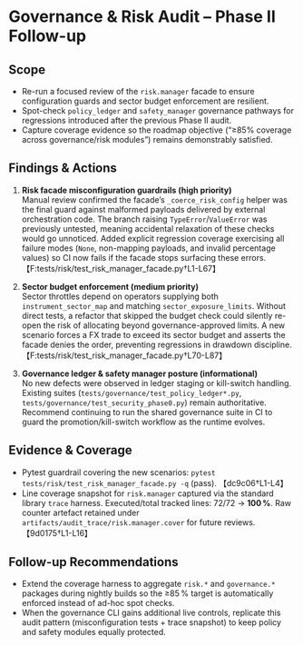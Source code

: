 # Governance & Risk Audit – Phase II Follow-up

## Scope
- Re-run a focused review of the `risk.manager` facade to ensure configuration guards and sector budget enforcement are resilient.
- Spot-check `policy_ledger` and `safety_manager` governance pathways for regressions introduced after the previous Phase II audit.
- Capture coverage evidence so the roadmap objective (“≥85% coverage across governance/risk modules”) remains demonstrably satisfied.

## Findings & Actions
1. **Risk facade misconfiguration guardrails (high priority)**  
   Manual review confirmed the facade’s `_coerce_risk_config` helper was the final guard against malformed payloads delivered by external orchestration code. The branch raising `TypeError`/`ValueError` was previously untested, meaning accidental relaxation of these checks would go unnoticed. Added explicit regression coverage exercising all failure modes (`None`, non-mapping payloads, and invalid percentage values) so CI now fails if the facade stops surfacing these errors. 【F:tests/risk/test_risk_manager_facade.py†L1-L67】

2. **Sector budget enforcement (medium priority)**  
   Sector throttles depend on operators supplying both `instrument_sector_map` and matching `sector_exposure_limits`. Without direct tests, a refactor that skipped the budget check could silently re-open the risk of allocating beyond governance-approved limits. A new scenario forces a FX trade to exceed its sector budget and asserts the facade denies the order, preventing regressions in drawdown discipline. 【F:tests/risk/test_risk_manager_facade.py†L70-L87】

3. **Governance ledger & safety manager posture (informational)**  
   No new defects were observed in ledger staging or kill-switch handling. Existing suites (`tests/governance/test_policy_ledger*.py`, `tests/governance/test_security_phase0.py`) remain authoritative. Recommend continuing to run the shared governance suite in CI to guard the promotion/kill-switch workflow as the runtime evolves.

## Evidence & Coverage
- Pytest guardrail covering the new scenarios: `pytest tests/risk/test_risk_manager_facade.py -q` (pass). 【dc9c06†L1-L4】
- Line coverage snapshot for `risk.manager` captured via the standard library `trace` harness. Executed/total tracked lines: 72/72 → **100 %**. Raw counter artefact retained under `artifacts/audit_trace/risk.manager.cover` for future reviews. 【9d0175†L1-L16】

## Follow-up Recommendations
- Extend the coverage harness to aggregate `risk.*` and `governance.*` packages during nightly builds so the ≥85 % target is automatically enforced instead of ad-hoc spot checks.
- When the governance CLI gains additional live controls, replicate this audit pattern (misconfiguration tests + trace snapshot) to keep policy and safety modules equally protected.
